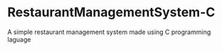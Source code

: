 # RestaurantManagementSystem-C

A simple restaurant management system made using C programming laguage
